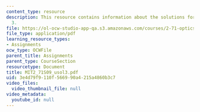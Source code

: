 ```yaml
---
content_type: resource
description: This resource contains information about the solutions for problem set
  3.
file: https://ol-ocw-studio-app-qa.s3.amazonaws.com/courses/2-71-optics-spring-2009/3e4d79f9110f566990a4215a4860b3c7_MIT2_71S09_usol3.pdf
file_type: application/pdf
learning_resource_types:
- Assignments
ocw_type: OCWFile
parent_title: Assignments
parent_type: CourseSection
resourcetype: Document
title: MIT2_71S09_usol3.pdf
uid: 3e4d79f9-110f-5669-90a4-215a4860b3c7
video_files:
  video_thumbnail_file: null
video_metadata:
  youtube_id: null
---
```

